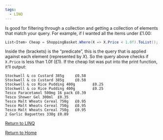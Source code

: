 ```yaml
---
tags:
  - LINQ
---
```

Is good for filtering through a collection and getting a collection of elements that match your query. For example, if I wanted all the items under £1.00:
```C#
List<Item> Cheap = ShoppingBasket.Where(X => X.Price < 1.0f).ToList();
```
Inside the (brackets) is the “predicate”, this is the query that is applied against each element (represented by _X_). So the query above checks if `X.Price` is less than 1.0f (£1). If the cheap list was put into the print function, it’ll output:
```
Stockwell & co Custard 385g     £0.58
Stockwell & co Custard 385g     £0.58
Stockwell & co Rice Pudding 400g        £0.25
Stockwell & co Rice Pudding 400g        £0.25
Tesco Paracetamol 500mg 16 pack £0.39
Tesco Shower Gel 300ml  £0.35
Tesco Malt Wheats Cereal 750g   £0.95
Tesco Malt Wheats Cereal 750g   £0.95
Tesco Malt Wheats Cereal 750g   £0.95
2 Garlic Baguettes 338g £0.89
```

[Return to LINQ](_LINQ.md)

[Return to Home](Home)
